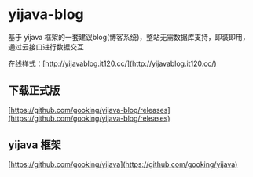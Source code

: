 # yijava-blog
基于 yijava 框架的一套建议blog(博客系统)，整站无需数据库支持，即装即用，通过云接口进行数据交互

在线样式：[http://yijavablog.it120.cc/](http://yijavablog.it120.cc/)

## 下载正式版
[https://github.com/gooking/yijava-blog/releases](https://github.com/gooking/yijava-blog/releases)

## yijava 框架
[https://github.com/gooking/yijava](https://github.com/gooking/yijava)
